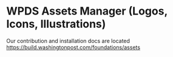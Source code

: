 # WPDS Assets Manager (Logos, Icons, Illustrations)

Our contribution and installation docs are located https://build.washingtonpost.com/foundations/assets
